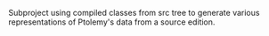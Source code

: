Subproject using compiled classes from src tree to generate various representations of Ptolemy's data from a source edition.
